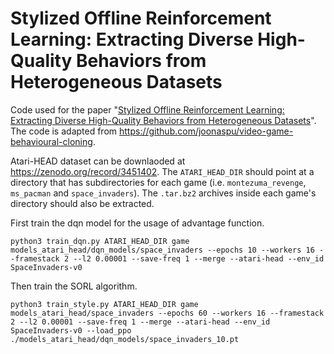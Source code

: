 # Stylized Offline Reinforcement Learning: Extracting Diverse High-Quality Behaviors from Heterogeneous Datasets

Code used for the paper "[Stylized Offline Reinforcement Learning: Extracting Diverse High-Quality Behaviors from Heterogeneous Datasets](https://openreview.net/forum?id=rnHNDihrIT)". The code is adapted from https://github.com/joonaspu/video-game-behavioural-cloning.

Atari-HEAD dataset can be downlaoded at https://zenodo.org/record/3451402. The `ATARI_HEAD_DIR` should point at a directory that has subdirectories for each game (i.e. `montezuma_revenge`, `ms_pacman` and `space_invaders`). The `.tar.bz2` archives inside each game's directory should also be extracted.

First train the dqn model for the usage of advantage function.

```
python3 train_dqn.py ATARI_HEAD_DIR game models_atari_head/dqn_models/space_invaders --epochs 10 --workers 16 --framestack 2 --l2 0.00001 --save-freq 1 --merge --atari-head --env_id SpaceInvaders-v0
```

Then train the SORL algorithm.

```
python3 train_style.py ATARI_HEAD_DIR game models_atari_head/space_invaders --epochs 60 --workers 16 --framestack 2 --l2 0.00001 --save-freq 1 --merge --atari-head --env_id SpaceInvaders-v0 --load_ppo ./models_atari_head/dqn_models/space_invaders_10.pt
```